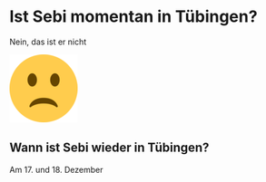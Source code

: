 # Ist Sebi momentan in Tübingen?
<!--- Falls ich nicht da bin --->
Nein, das ist er nicht

![Frown](/images/frown.png)

## Wann ist Sebi wieder in Tübingen?
Am 17. und 18. Dezember

<!--- Falls ich da bin --->
<!--- Ja, das ist er

![Happy](/images/happy.png)

## Wie lange ist Sebi in Tübingen?
Bis zum XX.XX --->



